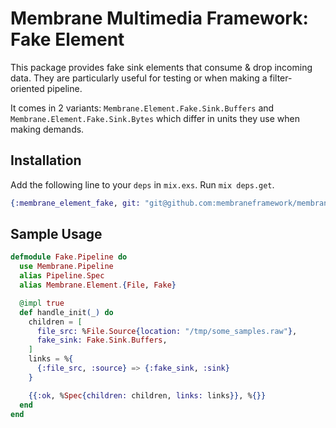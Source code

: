 # Membrane Multimedia Framework: Fake Element

This package provides fake sink elements that consume & drop incoming data.
They are particularly useful for testing or when making a filter-oriented pipeline.

It comes in 2 variants: `Membrane.Element.Fake.Sink.Buffers` and
`Membrane.Element.Fake.Sink.Bytes` which differ in units they use when making demands.

## Installation

Add the following line to your `deps` in `mix.exs`.  Run `mix deps.get`.

```elixir
{:membrane_element_fake, git: "git@github.com:membraneframework/membrane-element-fake.git"}
```

## Sample Usage

```elixir
defmodule Fake.Pipeline do
  use Membrane.Pipeline
  alias Pipeline.Spec
  alias Membrane.Element.{File, Fake}

  @impl true
  def handle_init(_) do
    children = [
      file_src: %File.Source{location: "/tmp/some_samples.raw"},
      fake_sink: Fake.Sink.Buffers,
    ]
    links = %{
      {:file_src, :source} => {:fake_sink, :sink}
    }

    {{:ok, %Spec{children: children, links: links}}, %{}}
  end
end
```